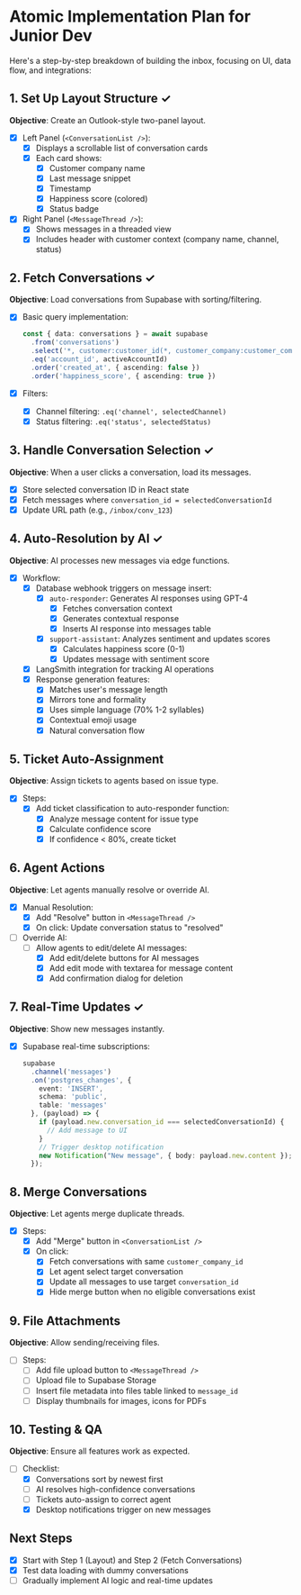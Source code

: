 # Atomic Implementation Plan for Junior Dev

Here's a step-by-step breakdown of building the inbox, focusing on UI, data flow, and integrations:

## 1. Set Up Layout Structure ✓
**Objective**: Create an Outlook-style two-panel layout.

- [x] Left Panel (`<ConversationList />`):
  - [x] Displays a scrollable list of conversation cards
  - [x] Each card shows:
    - [x] Customer company name
    - [x] Last message snippet
    - [x] Timestamp
    - [x] Happiness score (colored)
    - [x] Status badge

- [x] Right Panel (`<MessageThread />`):
  - [x] Shows messages in a threaded view
  - [x] Includes header with customer context (company name, channel, status)

## 2. Fetch Conversations ✓
**Objective**: Load conversations from Supabase with sorting/filtering.

- [x] Basic query implementation:
  ```typescript
  const { data: conversations } = await supabase
    .from('conversations')
    .select('*, customer:customer_id(*, customer_company:customer_company_id(*))')
    .eq('account_id', activeAccountId)
    .order('created_at', { ascending: false })
    .order('happiness_score', { ascending: true })
  ```

- [x] Filters:
  - [x] Channel filtering: `.eq('channel', selectedChannel)`
  - [x] Status filtering: `.eq('status', selectedStatus)`

## 3. Handle Conversation Selection ✓
**Objective**: When a user clicks a conversation, load its messages.

- [x] Store selected conversation ID in React state
- [x] Fetch messages where `conversation_id = selectedConversationId`
- [x] Update URL path (e.g., `/inbox/conv_123`)

## 4. Auto-Resolution by AI ✓
**Objective**: AI processes new messages via edge functions.

- [x] Workflow:
  - [x] Database webhook triggers on message insert:
    - [x] `auto-responder`: Generates AI responses using GPT-4
      - [x] Fetches conversation context
      - [x] Generates contextual response
      - [x] Inserts AI response into messages table
    - [x] `support-assistant`: Analyzes sentiment and updates scores
      - [x] Calculates happiness score (0-1)
      - [x] Updates message with sentiment score
  - [x] LangSmith integration for tracking AI operations
  - [x] Response generation features:
    - [x] Matches user's message length
    - [x] Mirrors tone and formality
    - [x] Uses simple language (70% 1-2 syllables)
    - [x] Contextual emoji usage
    - [x] Natural conversation flow

## 5. Ticket Auto-Assignment
**Objective**: Assign tickets to agents based on issue type.

- [x] Steps:
  - [x] Add ticket classification to auto-responder function:
    - [x] Analyze message content for issue type
    - [x] Calculate confidence score
    - [x] If confidence < 80%, create ticket

## 6. Agent Actions
**Objective**: Let agents manually resolve or override AI.

- [x] Manual Resolution:
  - [x] Add "Resolve" button in `<MessageThread />`
  - [x] On click: Update conversation status to "resolved"

- [ ] Override AI:
  - [ ] Allow agents to edit/delete AI messages:
    - [x] Add edit/delete buttons for AI messages
    - [x] Add edit mode with textarea for message content
    - [x] Add confirmation dialog for deletion

## 7. Real-Time Updates ✓
**Objective**: Show new messages instantly.

- [x] Supabase real-time subscriptions:
  ```typescript
  supabase
    .channel('messages')
    .on('postgres_changes', {
      event: 'INSERT',
      schema: 'public',
      table: 'messages'
    }, (payload) => {
      if (payload.new.conversation_id === selectedConversationId) {
        // Add message to UI
      }
      // Trigger desktop notification
      new Notification("New message", { body: payload.new.content });
    });
  ```

## 8. Merge Conversations
**Objective**: Let agents merge duplicate threads.

- [x] Steps:
  - [x] Add "Merge" button in `<ConversationList />`
  - [x] On click:
    - [x] Fetch conversations with same `customer_company_id`
    - [x] Let agent select target conversation
    - [x] Update all messages to use target `conversation_id`
    - [x] Hide merge button when no eligible conversations exist

## 9. File Attachments
**Objective**: Allow sending/receiving files.

- [ ] Steps:
  - [ ] Add file upload button to `<MessageThread />`
  - [ ] Upload file to Supabase Storage
  - [ ] Insert file metadata into files table linked to `message_id`
  - [ ] Display thumbnails for images, icons for PDFs

## 10. Testing & QA
**Objective**: Ensure all features work as expected.

- [ ] Checklist:
  - [x] Conversations sort by newest first
  - [ ] AI resolves high-confidence conversations
  - [ ] Tickets auto-assign to correct agent
  - [x] Desktop notifications trigger on new messages

## Next Steps
- [x] Start with Step 1 (Layout) and Step 2 (Fetch Conversations)
- [x] Test data loading with dummy conversations
- [ ] Gradually implement AI logic and real-time updates